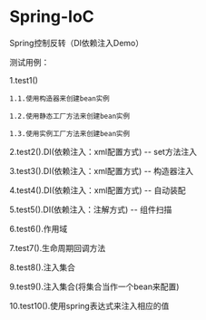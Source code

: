 # Spring-IoC
Spring控制反转（DI依赖注入Demo）

测试用例：

1.test1()

    1.1.使用构造器来创建bean实例
  
    1.2.使用静态工厂方法来创建bean实例
  
    1.3.使用实例工厂方法来创建bean实例
  
2.test2().DI(依赖注入：xml配置方式)  --  set方法注入

3.test3().DI(依赖注入：xml配置方式)  --  构造器注入

4.test4().DI(依赖注入：xml配置方式)  --  自动装配

5.test5().DI(依赖注入：注解方式)  -- 组件扫描

6.test6().作用域

7.test7().生命周期回调方法

8.test8().注入集合

9.test9().注入集合(将集合当作一个bean来配置)

10.test10().使用spring表达式来注入相应的值
